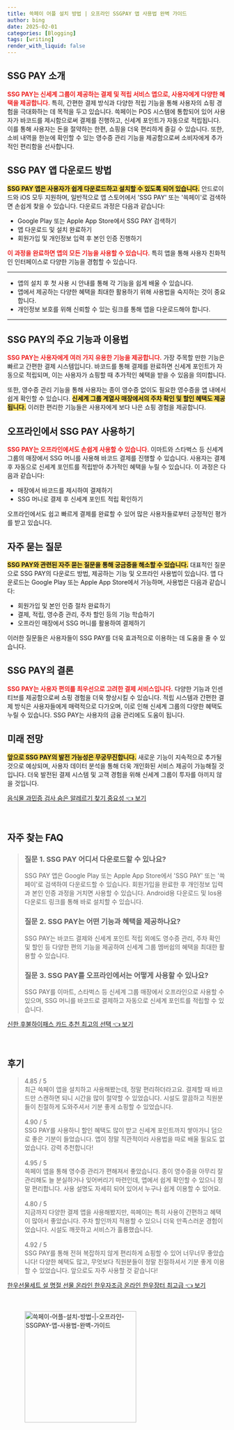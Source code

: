 ```yaml
---
title: 쓱페이 어플 설치 방법 | 오프라인 SSGPAY 앱 사용법 완벽 가이드
author: bing
date: 2025-02-01
categories: [Blogging]
tags: [writing]
render_with_liquid: false
---
```



<h2 id='SSG_PAY_소개'>SSG PAY 소개</h2>

<p><b><span style="color: #ee2323;">SSG PAY는 신세계 그룹이 제공하는 결제 및 적립 서비스 앱으로, 사용자에게 다양한 혜택을 제공합니다.</span></b> 특히, 간편한 결제 방식과 다양한 적립 기능을 통해 사용자의 쇼핑 경험을 극대화하는 데 목적을 두고 있습니다. 쓱페이는 POS 시스템에 통합되어 있어 사용자가 바코드를 제시함으로써 결제를 진행하고, 신세계 포인트가 자동으로 적립됩니다. 이를 통해 사용자는 돈을 절약하는 한편, 쇼핑을 더욱 편리하게 즐길 수 있습니다. 또한, 소비 내역을 한눈에 확인할 수 있는 영수증 관리 기능을 제공함으로써 소비자에게 추가적인 편리함을 선사합니다.</p>

<h2 id='다운로드_방법'>SSG PAY 앱 다운로드 방법</h2>

<p><b><span style="background-color: #ffe066;">SSG PAY 앱은 사용자가 쉽게 다운로드하고 설치할 수 있도록 되어 있습니다.</span></b> 안드로이드와 iOS 모두 지원하며, 일반적으로 앱 스토어에서 'SSG PAY' 또는 '쓱페이'로 검색하면 손쉽게 찾을 수 있습니다. 다운로드 과정은 다음과 같습니다:</p>

<ul>
    <li>Google Play 또는 Apple App Store에서 SSG PAY 검색하기</li>
    <li>앱 다운로드 및 설치 완료하기</li>
    <li>회원가입 및 개인정보 입력 후 본인 인증 진행하기</li>
</ul>

<p><b><span style="color: #ee2323;">이 과정을 완료하면 앱의 모든 기능을 사용할 수 있습니다.</span></b> 특히 앱을 통해 사용자 친화적인 인터페이스로 다양한 기능을 경험할 수 있습니다.</p>

<hr />

<ul>
    <li>앱의 설치 후 첫 사용 시 안내를 통해 각 기능을 쉽게 배울 수 있습니다.</li>
    <li>앱에서 제공하는 다양한 혜택을 최대한 활용하기 위해 사용법을 숙지하는 것이 중요합니다.</li>
    <li>개인정보 보호를 위해 신뢰할 수 있는 링크를 통해 앱을 다운로드해야 합니다.</li>
</ul>

<hr />

<h2 id='주요_기능'>SSG PAY의 주요 기능과 이용법</h2>

<p><b><span style="color: #ee2323;">SSG PAY는 사용자에게 여러 가지 유용한 기능을 제공합니다.</span></b> 가장 주목할 만한 기능은 빠르고 간편한 결제 시스템입니다. 바코드를 통해 결제를 완료하면 신세계 포인트가 자동으로 적립되며, 이는 사용자가 쇼핑할 때 추가적인 혜택을 받을 수 있음을 의미합니다.</p>

<p>또한, 영수증 관리 기능을 통해 사용자는 종이 영수증 없이도 필요한 영수증을 앱 내에서 쉽게 확인할 수 있습니다. <b><span style="background-color: #ffe066;">신세계 그룹 계열사 매장에서의 주차 확인 및 할인 혜택도 제공됩니다.</span></b> 이러한 편리한 기능들은 사용자에게 보다 나은 쇼핑 경험을 제공합니다.</p>

<h2 id='오프라인_사용_방법'>오프라인에서 SSG PAY 사용하기</h2>

<p><b><span style="color: #ee2323;">SSG PAY는 오프라인에서도 손쉽게 사용할 수 있습니다.</span></b> 이마트와 스타벅스 등 신세계 그룹의 매장에서 SSG 머니를 사용해 바코드 결제를 진행할 수 있습니다. 사용자는 결제 후 자동으로 신세계 포인트를 적립받아 추가적인 혜택을 누릴 수 있습니다. 이 과정은 다음과 같습니다:</p>

<ul>
    <li>매장에서 바코드를 제시하여 결제하기</li>
    <li>SSG 머니로 결제 후 신세계 포인트 적립 확인하기</li>
</ul>

<p>오프라인에서도 쉽고 빠르게 결제를 완료할 수 있어 많은 사용자들로부터 긍정적인 평가를 받고 있습니다.</p>

<h2 id='자주_묻는_질문'>자주 묻는 질문</h2>

<p><b><span style="background-color: #ffe066;">SSG PAY와 관련된 자주 묻는 질문을 통해 궁금증을 해소할 수 있습니다.</span></b> 대표적인 질문으로 SSG PAY의 다운로드 방법, 제공하는 기능 및 오프라인 사용법이 있습니다. 앱 다운로드는 Google Play 또는 Apple App Store에서 가능하며, 사용법은 다음과 같습니다:</p>

<ul>
    <li>회원가입 및 본인 인증 절차 완료하기</li>
    <li>결제, 적립, 영수증 관리, 주차 할인 등의 기능 학습하기</li>
    <li>오프라인 매장에서 SSG 머니를 활용하여 결제하기</li>
</ul>

<p>이러한 질문들은 사용자들이 SSG PAY를 더욱 효과적으로 이용하는 데 도움을 줄 수 있습니다.</p>

<h2 id='결론'>SSG PAY의 결론</h2>

<p><b><span style="color: #ee2323;">SSG PAY는 사용자 편의를 최우선으로 고려한 결제 서비스입니다.</span></b> 다양한 기능과 인센티브를 제공함으로써 쇼핑 경험을 더욱 향상시킬 수 있습니다. 적립 시스템과 간편한 결제 방식은 사용자들에게 매력적으로 다가오며, 이로 인해 신세계 그룹의 다양한 혜택도 누릴 수 있습니다. SSG PAY는 사용자의 금융 관리에도 도움이 됩니다.</p>

<h2 id='미래_전망'>미래 전망</h2>

<p><b><span style="background-color: #ffe066;">앞으로 SSG PAY의 발전 가능성은 무궁무진합니다.</span></b> 새로운 기능이 지속적으로 추가될 것으로 예상되며, 사용자 데이터 분석을 통해 더욱 개인화된 서비스 제공이 가능해질 것입니다. 더욱 발전된 결제 시스템 및 고객 경험을 위해 신세계 그룹이 투자를 아끼지 않을 것입니다.</p>


<p><a class="click-button" title="음식물 과민증 검사 숨은 알레르기 찾기 중요성" href="https://blackassets.github.io/posts/%EC%9D%8C%EC%8B%9D%EB%AC%BC-%EA%B3%BC%EB%AF%BC%EC%A6%9D-%EA%B2%80%EC%82%AC-%EC%88%A8%EC%9D%80-%EC%95%8C%EB%A0%88%EB%A5%B4%EA%B8%B0-%EC%B0%BE%EA%B8%B0-%EC%A4%91%EC%9A%94%EC%84%B1/" rel="dofollow">음식물 과민증 검사 숨은 알레르기 찾기 중요성 👈 보기</a></p><br>
<h2 id='자주_찾는_FAQ'>자주 찾는 FAQ</h2>
<div itemscope="" itemtype="https://schema.org/FAQPage">
<blockquote>
<div itemscope="" itemprop="mainEntity" itemtype="https://schema.org/Question">
<h3 itemprop="name">질문 1. SSG PAY 어디서 다운로드할 수 있나요?</h3>
<div itemscope="" itemprop="acceptedAnswer" itemtype="https://schema.org/Answer">
<span itemprop="text">
<p>SSG PAY 앱은 Google Play 또는 Apple App Store에서 'SSG PAY' 또는 '쓱페이'로 검색하여 다운로드할 수 있습니다. 회원가입을 완료한 후 개인정보 입력과 본인 인증 과정을 거치면 사용할 수 있습니다. Android용 다운로드 및 Ios용 다운로드 링크를 통해 바로 설치할 수 있습니다.</p>
</span>
</div>
</div>
<div itemscope="" itemprop="mainEntity" itemtype="https://schema.org/Question">
<h3 itemprop="name">질문 2. SSG PAY는 어떤 기능과 혜택을 제공하나요?</h3>
<div itemscope="" itemprop="acceptedAnswer" itemtype="https://schema.org/Answer">
<span itemprop="text">
<p>SSG PAY는 바코드 결제와 신세계 포인트 적립 외에도 영수증 관리, 주차 확인 및 할인 등 다양한 편의 기능을 제공하여 신세계 그룹 멤버쉽의 혜택을 최대한 활용할 수 있습니다.</p>
</span>
</div>
</div>
<div itemscope="" itemprop="mainEntity" itemtype="https://schema.org/Question">
<h3 itemprop="name">질문 3. SSG PAY를 오프라인에서는 어떻게 사용할 수 있나요?</h3>
<div itemscope="" itemprop="acceptedAnswer" itemtype="https://schema.org/Answer">
<span itemprop="text">
<p>SSG PAY를 이마트, 스타벅스 등 신세계 그룹 매장에서 오프라인으로 사용할 수 있으며, SSG 머니를 바코드로 결제하고 자동으로 신세계 포인트를 적립할 수 있습니다.</p>
</span>
</div>
</div>
</blockquote>
</div>
<p><a class="click-button" title="신한 후불하이패스 카드 추천 최고의 선택" href="https://blackassets.github.io/posts/%EC%8B%A0%ED%95%9C-%ED%9B%84%EB%B6%88%ED%95%98%EC%9D%B4%ED%8C%A8%EC%8A%A4-%EC%B9%B4%EB%93%9C-%EC%B6%94%EC%B2%9C-%EC%B5%9C%EA%B3%A0%EC%9D%98-%EC%84%A0%ED%83%9D/" rel="dofollow">신한 후불하이패스 카드 추천 최고의 선택 👈 보기</a></p><br>
<h2 id='후기'>후기</h2>
<div itemscope itemtype="https://schema.org/Product">
  <blockquote>
  <div itemprop="review" itemscope itemtype="https://schema.org/Review">
      <div itemprop="reviewRating" itemscope itemtype="https://schema.org/Rating"> <span itemprop="ratingValue">4.85</span> / <span itemprop="bestRating">5</span> </div>
      <span itemprop="reviewBody">최근 쓱페이 앱을 설치하고 사용해봤는데, 정말 편리하더라고요. 결제할 때 바코드만 스캔하면 되니 시간을 많이 절약할 수 있었습니다. 시설도 깔끔하고 직원분들이 친절하게 도와주셔서 기분 좋게 쇼핑할 수 있었습니다.</span>
  </div>
  <br>
  <div itemprop="review" itemscope itemtype="https://schema.org/Review">
      <div itemprop="reviewRating" itemscope itemtype="https://schema.org/Rating"> <span itemprop="ratingValue">4.90</span> / <span itemprop="bestRating">5</span> </div>
      <span itemprop="reviewBody">SSG PAY를 사용하니 할인 혜택도 많이 받고 신세계 포인트까지 쌓아가니 덤으로 좋은 기분이 들었습니다. 앱이 정말 직관적이라 사용법을 따로 배울 필요도 없었습니다. 강력 추천합니다!</span>
  </div>
  <br>
  <div itemprop="review" itemscope itemtype="https://schema.org/Review">
      <div itemprop="reviewRating" itemscope itemtype="https://schema.org/Rating"> <span itemprop="ratingValue">4.95</span> / <span itemprop="bestRating">5</span> </div>
      <span itemprop="reviewBody">쓱페이 앱을 통해 영수증 관리가 편해져서 좋았습니다. 종이 영수증을 아무리 잘 관리해도 늘 분실하거나 잊어버리기 마련인데, 앱에서 쉽게 확인할 수 있으니 정말 편리합니다. 사용 설명도 자세히 되어 있어서 누구나 쉽게 이용할 수 있어요.</span>
  </div>
  <br>
  <div itemprop="review" itemscope itemtype="https://schema.org/Review">
      <div itemprop="reviewRating" itemscope itemtype="https://schema.org/Rating"> <span itemprop="ratingValue">4.80</span> / <span itemprop="bestRating">5</span> </div>
      <span itemprop="reviewBody">지금까지 다양한 결제 앱을 사용해봤지만, 쓱페이는 특히 사용이 간편하고 혜택이 많아서 좋았습니다. 주차 할인까지 적용할 수 있으니 더욱 만족스러운 경험이었습니다. 시설도 깨끗하고 서비스가 훌륭했습니다.</span>
  </div>
  <br>
  <div itemprop="review" itemscope itemtype="https://schema.org/Review">
      <div itemprop="reviewRating" itemscope itemtype="https://schema.org/Rating"> <span itemprop="ratingValue">4.92</span> / <span itemprop="bestRating">5</span> </div>
      <span itemprop="reviewBody">SSG PAY를 통해 전혀 복잡하지 않게 편리하게 쇼핑할 수 있어 너무너무 좋았습니다! 다양한 혜택도 많고, 무엇보다 직원분들이 정말 친절하셔서 기분 좋게 이용할 수 있었습니다. 앞으로도 자주 사용할 것 같습니다!</span>
  </div>
  </blockquote>
</div>
<p><a class="click-button" title="한우선물세트 설 명절 선물 온라인 한우자조금 온라인 한우장터 최고급" href="https://blackassets.github.io/posts/%ED%95%9C%EC%9A%B0%EC%84%A0%EB%AC%BC%EC%84%B8%ED%8A%B8-%EC%84%A4-%EB%AA%85%EC%A0%88-%EC%84%A0%EB%AC%BC-%EC%98%A8%EB%9D%BC%EC%9D%B8-%ED%95%9C%EC%9A%B0%EC%9E%90%EC%A1%B0%EA%B8%88-%EC%98%A8%EB%9D%BC%EC%9D%B8-%ED%95%9C%EC%9A%B0%EC%9E%A5%ED%84%B0-%EC%B5%9C%EA%B3%A0%EA%B8%89/" rel="dofollow">한우선물세트 설 명절 선물 온라인 한우자조금 온라인 한우장터 최고급 👈 보기</a></p><br>
<figure class="image"><img src="https://blackassets.github.io/assets/img/thumbnail/쓱페이-어플-설치-방법-|-오프라인-SSGPAY-앱-사용법-완벽-가이드.webp" alt="쓱페이-어플-설치-방법-|-오프라인-SSGPAY-앱-사용법-완벽-가이드" width="256" height="256"></figure>